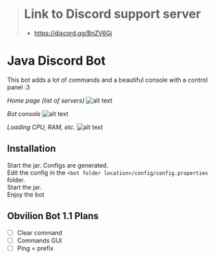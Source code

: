 > # Link to Discord support server
> * https://discord.gg/BnZV6Gj

# Java Discord Bot
This bot adds a lot of commands and a beautiful console with a control panel :З

*Home page (list of servers)*
![alt text](http://d.zaix.ru/kWS4.png)

*Bot console*
![alt text](http://d.zaix.ru/kWSa.png)

*Loading CPU, RAM, etc.*
![alt text](http://d.zaix.ru/kWSf.png)

## Installation

Start the jar. Configs are generated.<br>
Edit the config in the ``<bot folder location>/config/config.properties`` folder.<br>
Start the jar. <br>
Enjoy the bot

## Obvilion Bot 1.1 Plans
- [ ] Clear command
- [ ] Commands GUI
- [ ] Ping = prefix
